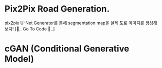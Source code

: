 # Pix2Pix Road Generation. 
pix2pix U-Net Generator를 통해 segmentation map을 실제 도로 이미지를 생성해보자!
[🚙.. Go To Code 🚙..]

# cGAN (Conditional Generative Model)
